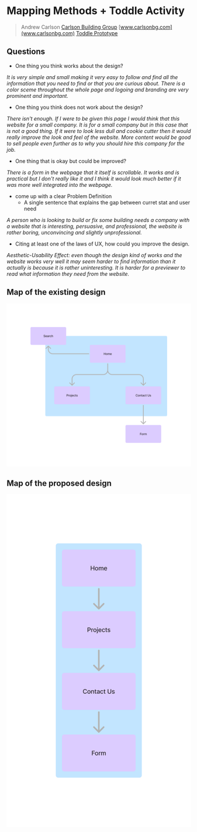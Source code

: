 # Mapping Methods + Toddle Activity

> Andrew Carlson
> [Carlson Building Group](www.carlsonbg.com)
> [www.carlsonbg.com](www.carlsonbg.com)
> [Toddle Prototype](https://start-salmon_r2_d2_influential_viper.toddle.site/)

## Questions

- One thing you think works about the design?

*It is very simple and small making it very easy to follow and find all the information that you need to find or that you are curious about. There is a color sceme throughout the whole page and logoing and branding are very prominent and important.*

- One thing you think does not work about the design?

*There isn't enough. If I were to be given this page I would think that this website for a small company. It is for a small company but in this case that is not a good thing. If it were to look less dull and cookie cutter then it would really improve the look and feel of the website. More content would be good to sell people even further as to why you should hire this company for the job.*

- One thing that is okay but could be improved?

*There is a form in the webpage that it itself is scrollable. It works and is practical but I don't really like it and I think it would look much better if it was more well integrated into the webpage.*

- come up with a clear Problem Definition
    - A single sentence that explains the gap between curret stat and user need

*A person who is looking to build or fix some building needs a company with a  website that is interesting, persuasive, and professional, the website is rather boring, unconvincing and slightly unprofessional.*

- Citing at least one of the laws of UX, how could you improve the design.

*Aesthetic-Usability Effect: even though the design kind of works and the website works very well it may seem harder to find information than it actually is because it is rather uninteresting. It is harder for a previewer to read what information they need from the website.*

## Map of the existing design

![Map of the exixting design](Untitled.png)

## Map of the proposed design

![Map of the proposed design](Untitled2.png)

